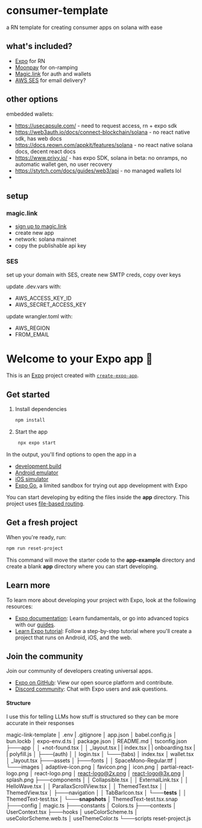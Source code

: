 # consumer-template
a RN template for creating consumer apps on solana with ease

## what's included?
- [Expo](https://expo.dev/) for RN
- [Moonpay](https://www.moonpay.com/en-gb) for on-ramping
- [Magic.link](https://magic.link/) for auth and wallets
- [AWS SES](https://aws.amazon.com/ses/) for email delivery?

## other options
embedded wallets:
- https://usecapsule.com/ - need to request access, rn + expo sdk
- https://web3auth.io/docs/connect-blockchain/solana - no react native sdk, has web docs
- https://docs.reown.com/appkit/features/solana - no react native solana docs, decent react docs
- https://www.privy.io/ - has expo SDK, solana in beta: no onramps, no automatic wallet gen, no user recovery
- https://stytch.com/docs/guides/web3/api - no managed wallets lol
- 

## setup

### magic.link
- [sign up to magic.link](https://dashboard.magic.link/login?startWith=developer)
- create new app
- network: solana mainnet
- copy the publishable api key

### SES
set up your domain with SES, create new SMTP creds, copy over keys

update .dev.vars with:
- AWS_ACCESS_KEY_ID
- AWS_SECRET_ACCESS_KEY

update wrangler.toml with:
- AWS_REGION
- FROM_EMAIL

# Welcome to your Expo app 👋

This is an [Expo](https://expo.dev) project created with [`create-expo-app`](https://www.npmjs.com/package/create-expo-app).

## Get started

1. Install dependencies

   ```bash
   npm install
   ```

2. Start the app

   ```bash
    npx expo start
   ```

In the output, you'll find options to open the app in a

- [development build](https://docs.expo.dev/develop/development-builds/introduction/)
- [Android emulator](https://docs.expo.dev/workflow/android-studio-emulator/)
- [iOS simulator](https://docs.expo.dev/workflow/ios-simulator/)
- [Expo Go](https://expo.dev/go), a limited sandbox for trying out app development with Expo

You can start developing by editing the files inside the **app** directory. This project uses [file-based routing](https://docs.expo.dev/router/introduction).

## Get a fresh project

When you're ready, run:

```bash
npm run reset-project
```

This command will move the starter code to the **app-example** directory and create a blank **app** directory where you can start developing.

## Learn more

To learn more about developing your project with Expo, look at the following resources:

- [Expo documentation](https://docs.expo.dev/): Learn fundamentals, or go into advanced topics with our [guides](https://docs.expo.dev/guides).
- [Learn Expo tutorial](https://docs.expo.dev/tutorial/introduction/): Follow a step-by-step tutorial where you'll create a project that runs on Android, iOS, and the web.

## Join the community

Join our community of developers creating universal apps.

- [Expo on GitHub](https://github.com/expo/expo): View our open source platform and contribute.
- [Discord community](https://chat.expo.dev): Chat with Expo users and ask questions.

#### Structure
I use this for telling LLMs how stuff is structured so they can be more accurate in their responses

magic-link-template
│   .env
|   .gitignore
│   app.json
│   babel.config.js
│   bun.lockb
│   expo-env.d.ts
│   package.json
│   README.md
│   tsconfig.json
├───app
│   │   +not-found.tsx
│   │   _layout.tsx
| 	| 	index.tsx
| 	|   onboarding.tsx
| 	|   polyfill.js
│   ├───(auth)
│   │       login.tsx
│   └───(tabs)
│           index.tsx
│           wallet.tsx
│           _layout.tsx
├───assets
│   ├───fonts
│   │       SpaceMono-Regular.ttf
│   └───images
│           adaptive-icon.png
│           favicon.png
│           icon.png
│           partial-react-logo.png
│           react-logo.png
│           react-logo@2x.png
│           react-logo@3x.png
│           splash.png
├───components
│   │   Collapsible.tsx
│   │   ExternalLink.tsx
│   │   HelloWave.tsx
│   │   ParallaxScrollView.tsx
│   │   ThemedText.tsx
│   │   ThemedView.tsx
│   ├───navigation
│   │       TabBarIcon.tsx
│   └───__tests__
│       │   ThemedText-test.tsx
│       └───__snapshots__
│               ThemedText-test.tsx.snap
├───config
│       magic.ts
├───constants
│       Colors.ts
├───contexts
│       UserContext.tsx
├───hooks
│       useColorScheme.ts
│       useColorScheme.web.ts
│       useThemeColor.ts
└───scripts
        reset-project.js
